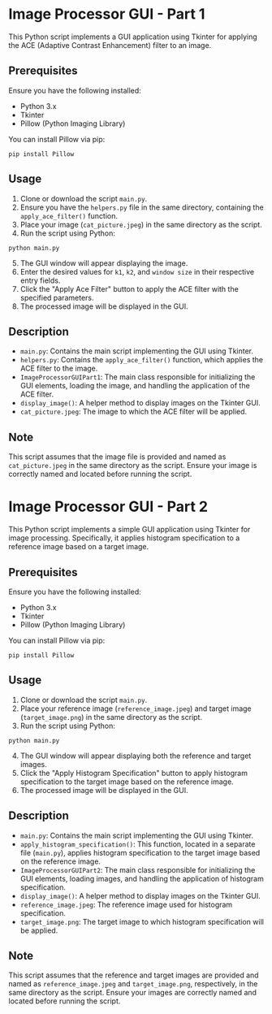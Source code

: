 # Image Processor GUI - Part 1

This Python script implements a GUI application using Tkinter for applying the ACE (Adaptive Contrast Enhancement) filter to an image.

## Prerequisites

Ensure you have the following installed:

- Python 3.x
- Tkinter
- Pillow (Python Imaging Library)

You can install Pillow via pip:

```
pip install Pillow
```

## Usage

1. Clone or download the script `main.py`.
2. Ensure you have the `helpers.py` file in the same directory, containing the `apply_ace_filter()` function.
3. Place your image (`cat_picture.jpeg`) in the same directory as the script.
4. Run the script using Python:

```
python main.py
```

5. The GUI window will appear displaying the image.
6. Enter the desired values for `k1`, `k2`, and `window size` in their respective entry fields.
7. Click the "Apply Ace Filter" button to apply the ACE filter with the specified parameters.
8. The processed image will be displayed in the GUI.

## Description

- `main.py`: Contains the main script implementing the GUI using Tkinter.
- `helpers.py`: Contains the `apply_ace_filter()` function, which applies the ACE filter to the image.
- `ImageProcessorGUIPart1`: The main class responsible for initializing the GUI elements, loading the image, and handling the application of the ACE filter.
- `display_image()`: A helper method to display images on the Tkinter GUI.
- `cat_picture.jpeg`: The image to which the ACE filter will be applied.

## Note

This script assumes that the image file is provided and named as `cat_picture.jpeg` in the same directory as the script. Ensure your image is correctly named and located before running the script.

# Image Processor GUI - Part 2

This Python script implements a simple GUI application using Tkinter for image processing. Specifically, it applies histogram specification to a reference image based on a target image.

## Prerequisites

Ensure you have the following installed:

- Python 3.x
- Tkinter
- Pillow (Python Imaging Library)

You can install Pillow via pip:

```
pip install Pillow
```

## Usage

1. Clone or download the script `main.py`.
2. Place your reference image (`reference_image.jpeg`) and target image (`target_image.png`) in the same directory as the script.
3. Run the script using Python:

```
python main.py
```

4. The GUI window will appear displaying both the reference and target images.
5. Click the "Apply Histogram Specification" button to apply histogram specification to the target image based on the reference image.
6. The processed image will be displayed in the GUI.

## Description

- `main.py`: Contains the main script implementing the GUI using Tkinter.
- `apply_histogram_specification()`: This function, located in a separate file (`main.py`), applies histogram specification to the target image based on the reference image.
- `ImageProcessorGUIPart2`: The main class responsible for initializing the GUI elements, loading images, and handling the application of histogram specification.
- `display_image()`: A helper method to display images on the Tkinter GUI.
- `reference_image.jpeg`: The reference image used for histogram specification.
- `target_image.png`: The target image to which histogram specification will be applied.

## Note

This script assumes that the reference and target images are provided and named as `reference_image.jpeg` and `target_image.png`, respectively, in the same directory as the script. Ensure your images are correctly named and located before running the script.
